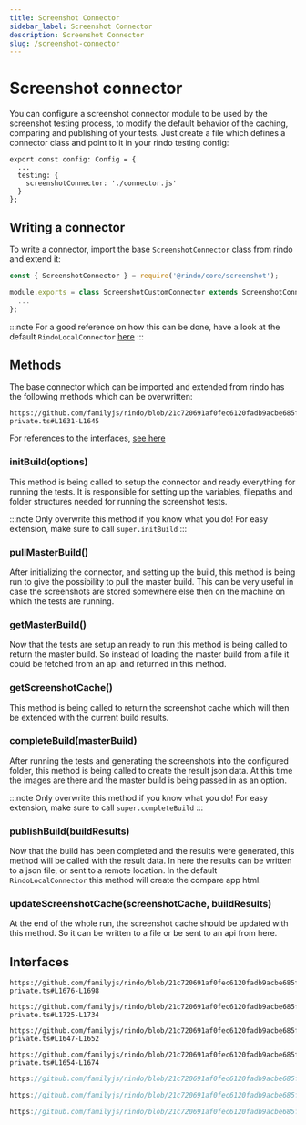 ```yaml
---
title: Screenshot Connector
sidebar_label: Screenshot Connector
description: Screenshot Connector
slug: /screenshot-connector
---
```


# Screenshot connector

You can configure a screenshot connector module to be used by the screenshot testing process, to modify the default behavior of the caching, comparing and publishing of your tests.
Just create a file which defines a connector class and point to it in your rindo testing config:

```tsx
export const config: Config = {
  ...
  testing: {
    screenshotConnector: './connector.js'
  }
};
```

## Writing a connector

To write a connector, import the base `ScreenshotConnector` class from rindo and extend it:

```javascript
const { ScreenshotConnector } = require('@rindo/core/screenshot');

module.exports = class ScreenshotCustomConnector extends ScreenshotConnector {
  ...
};
```

:::note
For a good reference on how this can be done, have a look at the default `RindoLocalConnector` [here](https://github.com/familyjs/rindo/blob/main/src/screenshot/connector-local.ts)
:::

## Methods

The base connector which can be imported and extended from rindo has the following methods which can be overwritten:

```tsx reference title="ScreenshotConnector"
https://github.com/familyjs/rindo/blob/21c720691af0fec6120fadb9acbe685fb48204d5/src/declarations/rindo-private.ts#L1631-L1645
```

For references to the interfaces, [see here](#interfaces)

### initBuild(options)

This method is being called to setup the connector and ready everything for running the tests. It is responsible for setting up the variables, filepaths and folder structures needed for running the screenshot tests.

:::note
Only overwrite this method if you know what you do! For easy extension, make sure to call `super.initBuild`
:::

### pullMasterBuild()

After initializing the connector, and setting up the build, this method is being run to give the possibility to pull the master build. This can be very useful in case the screenshots are stored somewhere else then on the machine on which the tests are running.

### getMasterBuild()

Now that the tests are setup an ready to run this method is being called to return the master build. So instead of loading the master build from a file it could be fetched from an api and returned in this method.

### getScreenshotCache()

This method is being called to return the screenshot cache which will then be extended with the current build results.

### completeBuild(masterBuild)

After running the tests and generating the screenshots into the configured folder, this method is being called to create the result json data. At this time the images are there and the master build is being passed in as an option.

:::note
Only overwrite this method if you know what you do! For easy extension, make sure to call `super.completeBuild`
:::

### publishBuild(buildResults)

Now that the build has been completed and the results were generated, this method will be called with the result data. In here the results can be written to a json file, or sent to a remote location. In the default `RindoLocalConnector` this method will create the compare app html.

### updateScreenshotCache(screenshotCache, buildResults)

At the end of the whole run, the screenshot cache should be updated with this method. So it can be written to a file or be sent to an api from here.

## Interfaces

```tsx reference title="ScreenshotConnectorOptions"
https://github.com/familyjs/rindo/blob/21c720691af0fec6120fadb9acbe685fb48204d5/src/declarations/rindo-private.ts#L1676-L1698
```

```tsx reference title="ScreenshotBuild"
https://github.com/familyjs/rindo/blob/21c720691af0fec6120fadb9acbe685fb48204d5/src/declarations/rindo-private.ts#L1725-L1734
```

```tsx reference title="ScreenshotBuildResults"
https://github.com/familyjs/rindo/blob/21c720691af0fec6120fadb9acbe685fb48204d5/src/declarations/rindo-private.ts#L1647-L1652
```

```tsx reference title="ScreenshotCompareResults"
https://github.com/familyjs/rindo/blob/21c720691af0fec6120fadb9acbe685fb48204d5/src/declarations/rindo-private.ts#L1654-L1674
```

```ts reference title="ScreenshotCache"
https://github.com/familyjs/rindo/blob/21c720691af0fec6120fadb9acbe685fb48204d5/src/declarations/rindo-private.ts#L1736-L1756
```

```ts reference title="Screenshot"
https://github.com/familyjs/rindo/blob/21c720691af0fec6120fadb9acbe685fb48204d5/src/declarations/rindo-private.ts#L1758-L1772
```

```ts reference title="ScreenshotDiff"
https://github.com/familyjs/rindo/blob/21c720691af0fec6120fadb9acbe685fb48204d5/src/declarations/rindo-private.ts#L1774-L1792
```
